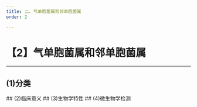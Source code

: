 ```yaml
---
title: 二、气单胞菌属和邻单胞菌属
order: 2

---
```


# 【2】气单胞菌属和邻单胞菌属

<kaodian :text="'微生物学检验记忆卡'" />

<!-- ###### 第十二章 弧菌科

> 微生物学检验 -->

<beitiW/>

---

## (1)分类

<son :text="'微生物学检验记忆卡'" text1="(1)分类" :textOption="[['了解',' 基本知识','专业知识'],['了解',' 基本知识','专业知识'],['熟悉',' 基本知识','专业知识']]" />
## (2)临床意义
<son :text="'微生物学检验记忆卡'" text1="(2)临床意义" :textOption="[['熟悉',' 相关专业知识','专业知识'],['熟悉',' 相关专业知识','专业知识'],['熟悉',' 相关专业知识','专业知识']]" />
## (3)生物学特性
<son :text="'微生物学检验记忆卡'" text1="(3)生物学特性" :textOption="[['熟悉',' 基本知识','专业知识'],['熟悉',' 基本知识','专业知识'],['掌握',' 基本知识','专业知识']]" />
## (4)微生物学检测
<son :text="'微生物学检验记忆卡'" text1="(4)微生物学检测" :textOption="[['熟悉','专业知识','专业实践能力'],['熟悉','专业知识','专业实践能力'],['掌握','专业知识','专业实践能力']]" />
